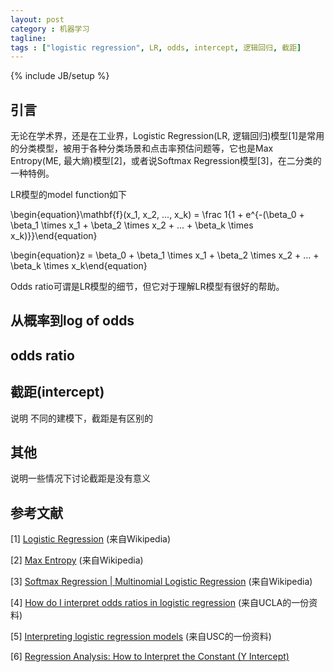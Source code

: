 ```yaml
---
layout: post
category : 机器学习
tagline: 
tags : ["logistic regression", LR, odds, intercept, 逻辑回归, 截距]
---
```

{% include JB/setup %}

## 引言

无论在学术界，还是在工业界，Logistic Regression(LR, 逻辑回归)模型[1]是常用的分类模型，被用于各种分类场景和点击率预估问题等，它也是Max Entropy(ME, 最大熵)模型[2]，或者说Softmax Regression模型[3]，在二分类的一种特例。

LR模型的model function如下

\begin{equation}\mathbf{f}(x_1, x_2, ..., x_k) = \frac 1{1 + e^{-(\beta_0 + \beta_1 \times x_1 +  \beta_2 \times x_2 + ... +  \beta_k \times x_k)}}\end{equation}

\begin{equation}z = \beta_0 + \beta_1 \times x_1 +  \beta_2 \times x_2 + ... +  \beta_k \times x_k\end{equation}


Odds ratio可谓是LR模型的细节，但它对于理解LR模型有很好的帮助。

## 从概率到log of odds


## odds ratio


## 截距(intercept)

说明 不同的建模下，截距是有区别的

## 其他

说明一些情况下讨论截距是没有意义

## 参考文献

[1] [Logistic Regression](https://en.wikipedia.org/wiki/Logistic_regression) (来自Wikipedia)

[2] [Max Entropy](https://en.wikipedia.org/wiki/Maximum_entropy_probability_distribution) (来自Wikipedia)

[3] [Softmax Regression \| Multinomial Logistic Regression](https://en.wikipedia.org/wiki/Multinomial_logistic_regression) (来自Wikipedia)

[4] [How do I interpret odds ratios in logistic regression](http://www.ats.ucla.edu/stat/mult_pkg/faq/general/odds_ratio.htm) (来自UCLA的一份资料)

[5] [Interpreting logistic regression models](http://www-hsc.usc.edu/~eckel/biostat2/notes/notes14.pdf) (来自USC的一份资料)

[6] [Regression Analysis: How to Interpret the Constant (Y Intercept)](http://blog.minitab.com/blog/adventures-in-statistics/regression-analysis-how-to-interpret-the-constant-y-intercept)

